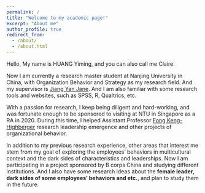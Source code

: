 ```yaml
---
permalink: /
title: "Welcome to my academic page!"
excerpt: "About me"
author_profile: true
redirect_from: 
  - /about/
  - /about.html
---
```


Hello, My name is HUANG Yiming, and you can also call me Claire.



Now I am currently a research master student at Nanjing University in China, with Organization Behavior and Strategy as my research field. And my supervisor is [Jiang Yan Jane](https://nubs.nju.edu.cn/jy/list.htm). And I am also familiar with some research tools and websites, such as SPSS, R, Qualtrics, etc.



With a passion for research, I keep being diligent and hard-working, and was fortunate enough to be sponsored to visiting at NTU in Singapore as a RA in 2020. During this time, I helped Assistant Professor [Fong Keng-Highberger](http://research.ntu.edu.sg/expertise/academicprofile/Pages/StaffProfile.aspx?ST_EMAILID=fongkeng) research leadership emergence and other projects of organizational behavior. 



In addition to my previous research experience, other areas that interest me stem from my goal of exploring the employees’ behaviors in multicultural context and the dark sides of characteristics and leaderships. Now I am participating in a project sponsored by B corps China and studying different institutions. And I also have some research ideas about the **female leader, dark sides of some employees’ behaviors and etc.**, and plan to study them in the future. 
